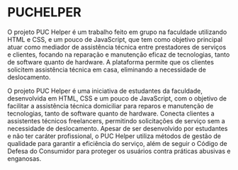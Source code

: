 # PUCHELPER
 O projeto PUC Helper é um trabalho feito em grupo na faculdade utilizando HTML e CSS, e um pouco de JavaScript, que tem como objetivo principal atuar como mediador de assistência técnica entre prestadores de serviços e clientes, focando na reparação e manutenção eficaz de tecnologias, tanto de software quanto de hardware. A plataforma permite que os clientes solicitem assistência técnica em casa, eliminando a necessidade de deslocamento.

 O projeto PUC Helper é uma iniciativa de estudantes da faculdade, desenvolvida em HTML, CSS e um pouco de JavaScript, com o objetivo de facilitar a assistência técnica domiciliar para reparos e manutenção de tecnologias, tanto de software quanto de hardware. Conecta clientes a assistentes técnicos freelancers, permitindo solicitações de serviço sem a necessidade de deslocamento. Apesar de ser desenvolvido por estudantes e não ter caráter profissional, o PUC Helper utiliza métodos de gestão de qualidade para garantir a eficiência do serviço, além de seguir o Código de Defesa do Consumidor para proteger os usuários contra práticas abusivas e enganosas.
